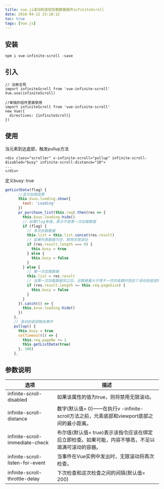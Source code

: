 ```yaml
---
title: vue.js滚动到底部加载数据插件infiniteScroll
date: 2018-04-22 23:18:12
toc: true
tags: [Vue.js]
---
```


## 安装
```
npm i vue-infinite-scroll -save
```
<!-- more -->
## 引入
```
// 注册全局
import infiniteScroll from 'vue-infinite-scroll'
Vue.use(infiniteScroll)
 
//单独的组件里面使用
import infiniteScroll from 'vue-infinite-scroll'
new Vue({
  directives: {infiniteScroll}
})
```
## 使用
当元素到达底部，触发pullup方法
```
<div class="scroller" v-infinite-scroll="pullup" infinite-scroll-disabled="busy" infinite-scroll-distance="10">
...
</div>
```
定义busy: true
```js
getListData(flag) {
      //显示加载遮罩
      this.$vux.loading.show({
        text: 'Loading'
      })
      pr_purchase_list(this.req).then(res => {
        this.$vux.loading.hide()
        // 如果flag有值，表示不是第一次加载数据
        if (flag) {
          // 多次加载数据
          this.list = this.list.concat(res.result)
          // 如果列表数据为空，禁用无限滚动
          if (res.result.length === 0) {
            this.busy = true
          } else {
            this.busy = false
          }
        } else {
          // 第一次加载数据
          this.list = res.result
          // 当第一次加载数据完之后，且数据量大于等于一页的条数时把这个滚动到底部的函数触发打开
          if (res.result.length >= this.req.pageSize) {
            this.busy = false
          }
        }
      }).catch(() => {
        this.$vux.loading.hide()
      })
    },
    // 滚动到底部触发事件
    pullup() {
      this.busy = true
      setTimeout(() => {
        this.req.pageNo += 1
        this.getListData(true)
      }, 100)
    },
```
## 参数说明
选项 | 描述
---|---
infinite-scroll-disabled | 如果该属性的值为true，则将禁用无限滚动。
infinite-scroll-distance | 	数字(默认值= 0)——在执行v -infinite- scroll方法之前，元素底部和viewport底部之间的最小距离。
infinite-scroll-immediate-check | 布尔值(默认值= true)表示该指令应该在绑定后立即检查。如果可能，内容不够高，不足以填满可滚动的容器。
infinite-scroll-listen-for-event | 当事件在Vue实例中发出时，无限滚动将再次检查。
infinite-scroll-throttle-delay | 下次检查和这次检查之间的间隔(默认值= 200)